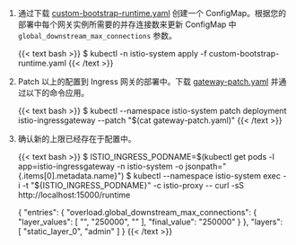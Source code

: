 ---
---
1. 通过下载 [custom-bootstrap-runtime.yaml](/zh/news/security/istio-security-2020-007/custom-bootstrap-runtime.yaml) 创建一个 ConfigMap。根据您的部署中每个网关实例所需要的并存连接数来更新 ConfigMap 中 `global_downstream_max_connections` 参数。

    {{< text bash >}}
    $ kubectl -n istio-system apply -f custom-bootstrap-runtime.yaml
    {{< /text >}}

1. Patch 以上的配置到 Ingress 网关的部署中。下载 [gateway-patch.yaml](/zh/news/security/istio-security-2020-007/gateway-patch.yaml) 并通过以下的命令应用。

    {{< text bash >}}
    $ kubectl --namespace istio-system patch deployment istio-ingressgateway --patch "$(cat gateway-patch.yaml)"
    {{< /text >}}

1. 确认新的上限已经存在于配置中。

    {{< text bash >}}
    $ ISTIO_INGRESS_PODNAME=$(kubectl get pods -l app=istio-ingressgateway -n istio-system  -o jsonpath="{.items[0].metadata.name}")
    $ kubectl --namespace istio-system exec -i -t  "${ISTIO_INGRESS_PODNAME}" -c istio-proxy -- curl -sS http://localhost:15000/runtime

    {
     "entries": {
      "overload.global_downstream_max_connections": {
        "layer_values": [
          "",
          "250000",
          ""
        ],
        "final_value": "250000"
      }
     },
     "layers": [
      "static_layer_0",
      "admin"
     ]
    }
    {{< /text >}}

